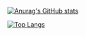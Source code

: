[![Anurag's GitHub stats](https://github-readme-stats.vercel.app/api?username=rkdmf0000&show_icons=true&theme=dracula)](https://github.com/anuraghazra/github-readme-stats)

[![Top Langs](https://github-readme-stats.vercel.app/api/top-langs/?username=rkdmf0000&theme=dracula&layout=compact&langs_count=24)](https://github.com/anuraghazra/github-readme-stats)
